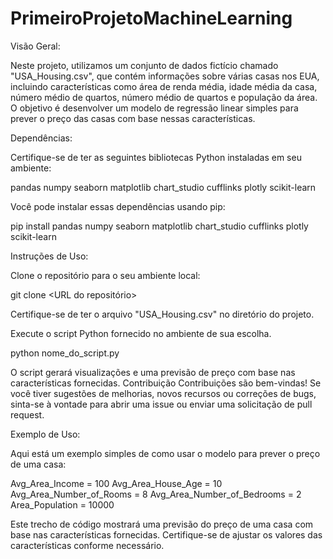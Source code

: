 # PrimeiroProjetoMachineLearning

Visão Geral:

Neste projeto, utilizamos um conjunto de dados fictício chamado "USA_Housing.csv", que contém informações sobre várias casas nos EUA, incluindo características como área de renda média, idade média da casa, número médio de quartos, número médio de quartos e população da área. O objetivo é desenvolver um modelo de regressão linear simples para prever o preço das casas com base nessas características.

Dependências:

Certifique-se de ter as seguintes bibliotecas Python instaladas em seu ambiente:

pandas
numpy
seaborn
matplotlib
chart_studio
cufflinks
plotly
scikit-learn

Você pode instalar essas dependências usando pip:

pip install pandas numpy seaborn matplotlib chart_studio cufflinks plotly scikit-learn


Instruções de Uso:

Clone o repositório para o seu ambiente local:

git clone <URL do repositório>

Certifique-se de ter o arquivo "USA_Housing.csv" no diretório do projeto.

Execute o script Python fornecido no ambiente de sua escolha.

python nome_do_script.py

O script gerará visualizações e uma previsão de preço com base nas características fornecidas.
Contribuição
Contribuições são bem-vindas! Se você tiver sugestões de melhorias, novos recursos ou correções de bugs, sinta-se à vontade para abrir uma issue ou enviar uma solicitação de pull request.


Exemplo de Uso:

Aqui está um exemplo simples de como usar o modelo para prever o preço de uma casa:

Avg_Area_Income = 100
Avg_Area_House_Age = 10
Avg_Area_Number_of_Rooms = 8
Avg_Area_Number_of_Bedrooms = 2
Area_Population = 10000

Este trecho de código mostrará uma previsão do preço de uma casa com base nas características fornecidas. Certifique-se de ajustar os valores das características conforme necessário.


